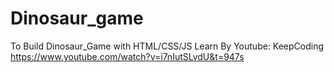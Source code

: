 # Dinosaur_game
To Build Dinosaur_Game with HTML/CSS/JS
Learn By Youtube: KeepCoding
https://www.youtube.com/watch?v=i7nIutSLvdU&t=947s
